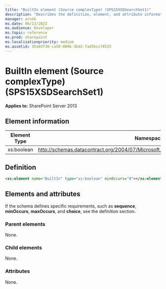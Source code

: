 ```yaml
---
title: "BuiltIn element (Source complexType) (SPS15XSDSearchSet1)"
description: "Describes the definition, element, and attribute information for BuiltIn element (Source complexType) (SPS15XSDSearchSet1)."
manager: arnek
ms.date: 06/13/2022
ms.audience: Developer
ms.topic: reference
ms.prod: sharepoint
ms.localizationpriority: medium
ms.assetid: 35a03f30-ca50-809b-3bd2-fad5bcc78525
---
```


# BuiltIn element (Source complexType) (SPS15XSDSearchSet1)

**Applies to:** SharePoint Server 2013
  
## Element information

| Element Type | Namespace | Schema File |
|--------------|-----------|-------------|
| xs:boolean | http://schemas.datacontract.org/2004/07/Microsoft.Office.Server.Search.Administration.Query | schema_Microsoft.Office.Server.Search.Administration.Query.xsd |

## Definition

```XML
<xs:element name="BuiltIn" type="xs:boolean" minOccurs="0"></xs:element>

```

## Elements and attributes

If the schema defines specific requirements, such as **sequence**, **minOccurs**, **maxOccurs**, and **choice**, see the definition section. 
  
### Parent elements

None.
  
### Child elements

None.
  
### Attributes

None.
  

